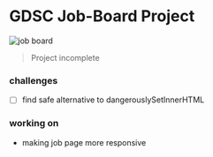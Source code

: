 # GDSC Job-Board Project


![job board](https://www.jobsoid.com/wp-content/uploads/2021/11/Top-5-Job-Boards-in-Argentina-Blog-Image-1280x720.png)
<!-- ![image](https://cdni.iconscout.com/illustration/premium/thumb/online-job-search-4735567-3985908.png) -->

> Project incomplete

### challenges 
- [ ] find safe alternative to dangerouslySetInnerHTML

### working on
- making job page more responsive

